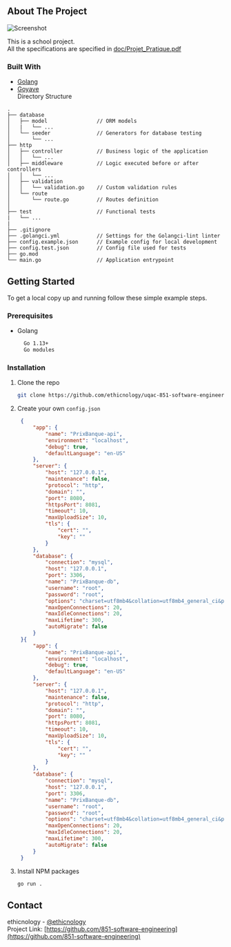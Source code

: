 ## About The Project
![](https://github.com/ethicnology/uqac-851-software-engineering-api/blob/main/doc/logo.png "Screenshot")

This is a school project.  
All the specifications are specified in [doc/Projet_Pratique.pdf](https://github.com/ethicnology/uqac-851-software-engineering-api/blob/main/doc/Projet_Pratique.pdf)

### Built With
* [Golang](https://golang.org)  
* [Goyave](https://goyave.dev)  
Directory Structure
```
.
├── database
│   ├── model                // ORM models
│   |   └── ...
│   └── seeder               // Generators for database testing
│       └── ...
├── http
│   ├── controller           // Business logic of the application
│   │   └── ...
│   ├── middleware           // Logic executed before or after controllers
│   │   └── ...
│   ├── validation
│   │   └── validation.go    // Custom validation rules
│   └── route
│       └── route.go         // Routes definition
│
├── test                     // Functional tests
|   └── ...
|
├── .gitignore
├── .golangci.yml            // Settings for the Golangci-lint linter
├── config.example.json      // Example config for local development
├── config.test.json         // Config file used for tests
├── go.mod
└── main.go                  // Application entrypoint
```


<!-- GETTING STARTED -->
## Getting Started
To get a local copy up and running follow these simple example steps.

### Prerequisites
* Golang
  ```sh
    Go 1.13+
    Go modules
  ```

### Installation
1. Clone the repo
   ```sh
   git clone https://github.com/ethicnology/uqac-851-software-engineering-api.git
   ```
2. Create your own `config.json`
   ```JSON
    {
        "app": {
            "name": "PrixBanque-api",
            "environment": "localhost",
            "debug": true,
            "defaultLanguage": "en-US"
        },
        "server": {
            "host": "127.0.0.1",
            "maintenance": false,
            "protocol": "http",
            "domain": "",
            "port": 8080,
            "httpsPort": 8081,
            "timeout": 10,
            "maxUploadSize": 10,
            "tls": {
                "cert": "",
                "key": ""
            }
        },
        "database": {
            "connection": "mysql",
            "host": "127.0.0.1",
            "port": 3306,
            "name": "PrixBanque-db",
            "username": "root",
            "password": "root",
            "options": "charset=utf8mb4&collation=utf8mb4_general_ci&parseTime=true&loc=Local",
            "maxOpenConnections": 20,
            "maxIdleConnections": 20,
            "maxLifetime": 300,
            "autoMigrate": false
        }
    }{
        "app": {
            "name": "PrixBanque-api",
            "environment": "localhost",
            "debug": true,
            "defaultLanguage": "en-US"
        },
        "server": {
            "host": "127.0.0.1",
            "maintenance": false,
            "protocol": "http",
            "domain": "",
            "port": 8080,
            "httpsPort": 8081,
            "timeout": 10,
            "maxUploadSize": 10,
            "tls": {
                "cert": "",
                "key": ""
            }
        },
        "database": {
            "connection": "mysql",
            "host": "127.0.0.1",
            "port": 3306,
            "name": "PrixBanque-db",
            "username": "root",
            "password": "root",
            "options": "charset=utf8mb4&collation=utf8mb4_general_ci&parseTime=true&loc=Local",
            "maxOpenConnections": 20,
            "maxIdleConnections": 20,
            "maxLifetime": 300,
            "autoMigrate": false
        }
    }
   ```
3. Install NPM packages
   ```sh
   go run .
   ```

## Contact
ethicnology - [@ethicnology](https://twitter.com/ethicnology)  
Project Link: [https://github.com/851-software-engineering](https://github.com/851-software-engineering)
